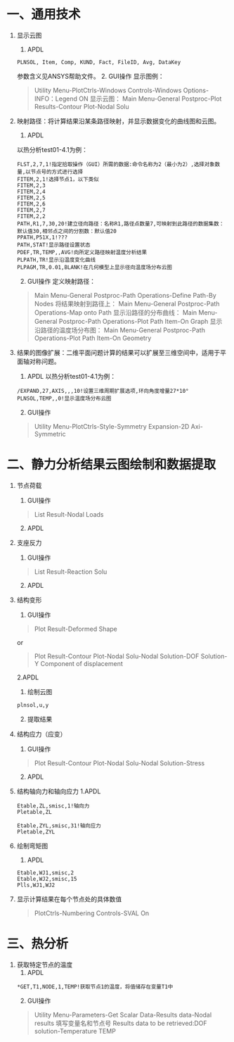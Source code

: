 # 一、通用技术
1. 显示云图
    1. APDL
    ```
    PLNSOL, Item, Comp, KUND, Fact, FileID, Avg, DataKey
    ```
    参数含义见ANSYS帮助文件。
    2. GUI操作
    显示图例：
    >Utility Menu-PlotCtrls-Windows Controls-Windows Options-INFO：Legend ON
    显示云图：
    >Main Menu-General Postproc-Plot Results-Contour Plot-Nodal Solu
2. 映射路径：将计算结果沿某条路径映射，并显示数据变化的曲线图和云图。
    1. APDL
    
    以热分析test01-4.1为例：
    ```
    FLST,2,7,1!指定拾取操作（GUI）所需的数据:命令名称为2（最小为2）,选择对象数量,以节点号的方式进行选择
    FITEM,2,1!选择节点1，以下类似
    FITEM,2,3
    FITEM,2,4
    FITEM,2,5
    FITEM,2,6
    FITEM,2,7
    FITEM,2,2
    PATH,R1,7,30,20!建立径向路径：名称R1,路径点数量7,可映射到此路径的数据集数：默认值30,相邻点之间的分割数：默认值20
    PPATH,P51X,1!???
    PATH,STAT!显示路径设置状态
    PDEF,TR,TEMP,,AVG!向所定义路径映射温度分析结果
    PLPATH,TR!显示沿温度变化曲线
    PLPAGM,TR,0.01,BLANK!在几何模型上显示径向温度场分布云图
    ```
    2. GUI操作
    定义映射路径：
    >Main Menu-General Postproc-Path Operations-Define Path-By Nodes
    将结果映射到路径上：
    >Main Menu-General Postproc-Path Operations-Map onto Path
    显示沿路径的分布曲线：
    >Main Menu-General Postproc-Path Operations-Plot Path Item-On Graph
    显示沿路径的温度场分布图：
    >Main Menu-General Postproc-Path Operations-Plot Path Item-On Geometry
3. 结果的图像扩展：二维平面问题计算的结果可以扩展至三维空间中，适用于平面轴对称问题。
    1. APDL
    以热分析test01-4.1为例：
    ```
    /EXPAND,27,AXIS,,,10!设置三维周期扩展选项,环向角度增量27*10°
    PLNSOL,TEMP,,0!显示温度场分布云图
    ```
    2. GUI操作
    >Utility Menu-PlotCtrls-Style-Symmetry Expansion-2D Axi-Symmetric
# 二、静力分析结果云图绘制和数据提取
1. 节点荷载
    1. GUI操作
    >List Result-Nodal Loads
    2. APDL
    
2. 支座反力
    1. GUI操作
    >List Result-Reaction Solu
    2.  APDL
    
3. 结构变形
    1. GUI操作
    >Plot Result-Deformed Shape
    
    or
    
    >Plot Result-Contour Plot-Nodal Solu-Nodal Solution-DOF Solution-Y Component of displacement

    2.APDL
      1. 绘制云图
      ```
      plnsol,u,y
      ```
      2. 提取结果
      
4. 结构应力（应变）
    1. GUI操作
    >Plot Result-Contour Plot-Nodal Solu-Nodal Solution-Stress
    2.  APDL
    
5. 结构轴向力和轴向应力
    1.APDL
    ```
    Etable,ZL,smisc,1!轴向力
    Pletable,ZL
    ```
    ```
    Etable,ZYL,smisc,31!轴向应力
    Pletable,ZYL
    ```
6. 绘制弯矩图
    1. APDL
    ```
    Etable,WJ1,smisc,2
    Etable,WJ2,smisc,15
    Plls,WJ1,WJ2
    ```
8. 显示计算结果在每个节点处的具体数值
    >PlotCtrls-Numbering Controls-SVAL On
# 三、热分析
1. 获取特定节点的温度
    1. APDL
    ```
    *GET,T1,NODE,1,TEMP!获取节点1的温度，将值储存在变量T1中
    ```
    2. GUI操作
    >Utility Menu-Parameters-Get Scalar Data-Results data-Nodal results
    >填写变量名和节点号
    >Results data to be retrieved:DOF solution-Temperature TEMP
